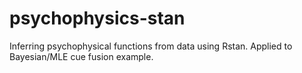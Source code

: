 # psychophysics-stan
Inferring psychophysical functions from data using Rstan. Applied to Bayesian/MLE cue fusion example. 
